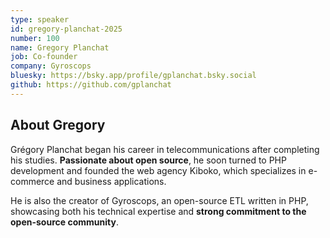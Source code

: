 ```yaml
---
type: speaker
id: gregory-planchat-2025
number: 100
name: Gregory Planchat
job: Co-founder
company: Gyroscops
bluesky: https://bsky.app/profile/gplanchat.bsky.social
github: https://github.com/gplanchat 
---
```


## About Gregory

Grégory Planchat began his career in telecommunications after completing his studies. **Passionate about open source**, he soon turned to PHP development and founded the web agency Kiboko, which specializes in e-commerce and business applications.

He is also the creator of Gyroscops, an open-source ETL written in PHP, showcasing both his technical expertise and **strong commitment to the open-source community**.
